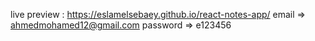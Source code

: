 live preview : https://eslamelsebaey.github.io/react-notes-app/
email => ahmedmohamed12@gmail.com
password => e123456
